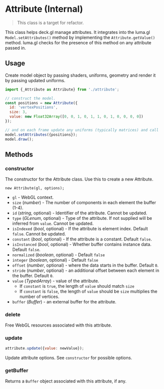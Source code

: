# Attribute (Internal)

> This class is a target for refactor.

This class helps deck.gl manage attributes. It integrates into the luma.gl `Model.setAttributes()` method by implementing the `Attribute.getValue()` method. luma.gl checks for the presence of this method on any attribute passed in.


## Usage

Create model object by passing shaders, uniforms, geometry and render it by passing updated uniforms.

```js
import {_Attribute as Attribute} from './attribute';
```

```js
// construct the model.
const positions = new Attribute({
  id: 'vertexPositions',
  size: 3,
  value: new Float32Array([0, 0, 1, 0, 1, 1, 0, 1, 0, 0, 0, 0])
});

// and on each frame update any uniforms (typically matrices) and call render.
model.setAttributes({positions});
model.draw();
```

## Methods

### constructor

The constructor for the Attribute class. Use this to create a new Attribute.

`new Attribute(gl, options);`

* `gl` - WebGL context.
* `size` (*number*) - The number of components in each element the buffer (1-4).
* `id` (*string*, optional) - Identifier of the attribute. Cannot be updated.
* `type` (*GLenum*, optional) - Type of the attribute. If not supplied will be inferred from `value`. Cannot be updated.
* `isIndexed` (*bool*, optional) - If the attribute is element index. Default `false`. Cannot be updated.
* `constant` (*bool*, optional) - If the attribute is a constant. Default `false`.
* `isInstanced` (*bool*, optional) - Whether buffer contains instance data. Default `false`.
* `normalized` (*boolean*, optional) - Default `false`
* `integer` (*boolean*, optional) - Default `false`
* `offset` (*number*, optional) - where the data starts in the buffer. Default `0`.
* `stride` (*number*, optional) - an additional offset between each element in the buffer. Default `0`.
* `value` (*TypedArray*) - value of the attribute.
    - If `constant` is `true`, the length of `value` should match `size`
    - If `constant` is `false`, the length of `value` should be `size` multiplies the number of vertices.
* `buffer` (*Buffer*) - an external buffer for the attribute.


### delete

Free WebGL resources associated with this attribute.


### update

```js
attribute.update({value: newValue});
```

Update attribute options. See `constructor` for possible options.


### getBuffer

Returns a `Buffer` object associated with this attribute, if any.
